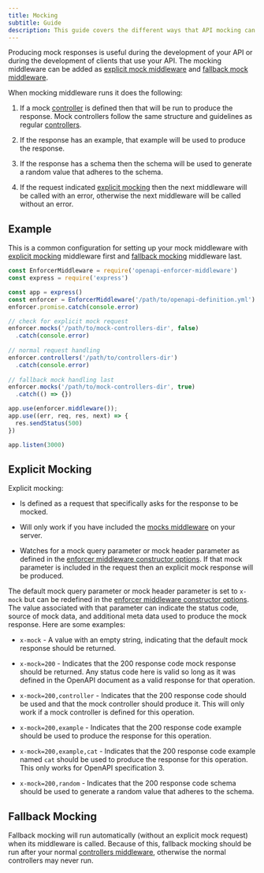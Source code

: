 ```yaml
---
title: Mocking
subtitle: Guide
description: This guide covers the different ways that API mocking can be produced as well as how it can be invoked.
---
```


Producing mock responses is useful during the development of your API or during the development of clients that use your API. The mocking middleware can be added as [explicit mock middleware](#explicit-mocking) and [fallback mock middleware](#fallback-mocking).

When mocking middleware runs it does the following:

1. If a mock [controller](controllers.md) is defined then that will be run to produce the response. Mock controllers follow the same structure and guidelines as regular [controllers](./controllers.md).

2. If the response has an example, that example will be used to produce the response.

3. If the response has a schema then the schema will be used to generate a random value that adheres to the schema.

4. If the request indicated [explicit mocking](#explicit-mocking) then the next middleware will be called with an error, otherwise the next middleware will be called without an error.

## Example

This is a common configuration for setting up your mock middleware with [explicit mocking](#explicit-mocking) middleware first and [fallback mocking](#fallback-mocking) middleware last.

```js
const EnforcerMiddleware = require('openapi-enforcer-middleware')
const express = require('express')

const app = express()
const enforcer = EnforcerMiddleware('/path/to/openapi-definition.yml')
enforcer.promise.catch(console.error)

// check for explicit mock request
enforcer.mocks('/path/to/mock-controllers-dir', false)
  .catch(console.error)
  
// normal request handling
enforcer.controllers('/path/to/controllers-dir')
  .catch(console.error) 
  
// fallback mock handling last
enforcer.mocks('/path/to/mock-controllers-dir', true)
  .catch(() => {})

app.use(enforcer.middleware());
app.use((err, req, res, next) => {
  res.sendStatus(500)
})

app.listen(3000)
```

## Explicit Mocking

Explicit mocking:

- Is defined as a request that specifically asks for the response to be mocked. 

- Will only work if you have included the [mocks middleware](server.md) on your server.

- Watches for a mock query parameter or mock header parameter as defined in the [enforcer middleware constructor options](../api.md#openapienforcermiddleware). If that mock parameter is included in the request then an explicit mock response will be produced.

The default mock query parameter or mock header parameter is set to `x-mock` but can be redefined in the [enforcer middleware constructor options](../api.md#openapienforcermiddleware). The value associated with that parameter can indicate the status code, source of mock data, and additional meta data used to produce the mock response. Here are some examples:

- `x-mock` - A value with an empty string, indicating that the default mock response should be returned.

- `x-mock=200` - Indicates that the 200 response code mock response should be returned. Any status code here is valid so long as it was defined in the OpenAPI document as a valid response for that operation.

- `x-mock=200,controller` - Indicates that the 200 response code should be used and that the mock controller should produce it. This will only work if a mock controller is defined for this operation.

- `x-mock=200,example` - Indicates that the 200 response code example should be used to produce the response for this operation.

- `x-mock=200,example,cat` - Indicates that the 200 response code example named `cat` should be used to produce the response for this operation. This only works for OpenAPI specification 3.

- `x-mock=200,random` - Indicates that the 200 response code schema should be used to generate a random value that adheres to the schema.


## Fallback Mocking

Fallback mocking will run automatically (without an explicit mock request) when its middleware is called. Because of this, fallback mocking should be run after your normal [controllers middleware](server.md), otherwise the normal controllers may never run.
